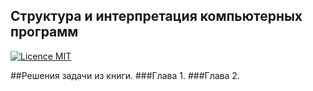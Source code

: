 ## Структура и интерпретация компьютерных программ 
[![Licence MIT](https://img.shields.io/badge/license-MIT-blue.svg)](https://opensource.org/licenses/MIT)

##Решения задачи из книги.
###Глава 1.
###Глава 2.
